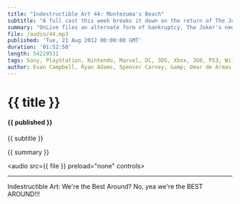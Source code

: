 ```yaml
---
title: "Indestructible Art 44: Montezuma's Beach"
subtitle: "A full cast this week breaks it down on the return of The Joker to Detective Comics, the OnLive alternate bankruptcy filing, Dare Devil, Papo & Yo and Darksiders 2."
summary: "OnLive files an alternate form of bankruptcy, The Joker's new face was leaked across the internet, and the IA crew pulls a late night to bring you everything in between. Dark Horse publishes a Legend of Zelda Hyrule History book, Valve launches a TF2 co-op hoard mode and Spencer visits Montezuma's Beach"
file: /audio/44.mp3
published: 'Tue, 21 Aug 2012 00:00:00 GMT'
duration: '01:52:50'
length: 54219531
tags: Sony, PlayStation, Nintendo, Marvel, DC, 3DS, Xbox, 360, PS3, Wii, PSN, XBLA, Video Games, Comics, Games, Indestructible Art, Steam Box, Valve, GDC, Captain Marvel, Brubaker, Papo & Yo, Darksiders 2, THQ, Dare Devil, Onlive
author: Evan Campbell, Ryan Adams, Spencer Carney, &amp; Omar de Armas
---
```


# {{ title }}

#### {{ published }}

{{ subtitle }}  
  
{{ summary }}  

<audio src={{ file }} preload="none" controls></audio>

- - -

Indestructible Art: We're the Best Around? No, yea we're the BEST AROUND!!!
